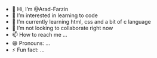 - 👋 Hi, I’m @Arad-Farzin
- 👀 I’m interested in learning to code
- 🌱 I’m currently learning html, css and a bit of c language
- 💞️ I’m not looking to collaborate right now 
- 📫 How to reach me ...
- 😄 Pronouns: ...
- ⚡ Fun fact: ...

<!---
Arad-Farzin/Arad-Farzin is a ✨ special ✨ repository because its `README.md` (this file) appears on your GitHub profile.
You can click the Preview link to take a look at your changes.
--->
